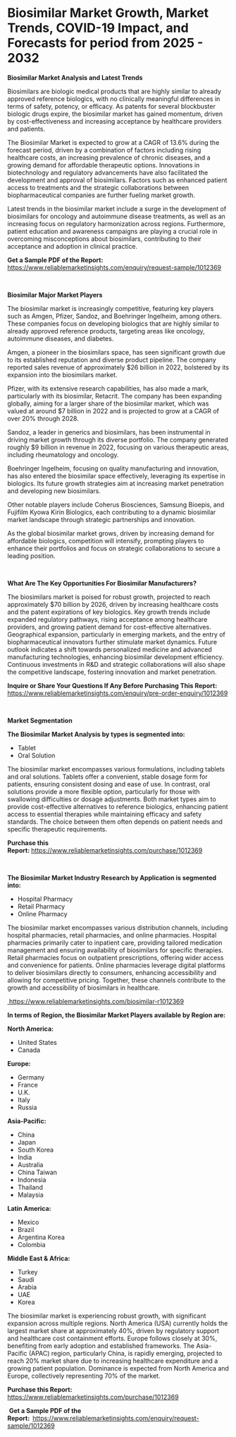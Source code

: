 <p><h1>Biosimilar Market Growth, Market Trends, COVID-19 Impact, and Forecasts for period from 2025 - 2032</h1></p><p><strong>Biosimilar Market Analysis and Latest Trends</strong></p>
<p><p>Biosimilars are biologic medical products that are highly similar to already approved reference biologics, with no clinically meaningful differences in terms of safety, potency, or efficacy. As patents for several blockbuster biologic drugs expire, the biosimilar market has gained momentum, driven by cost-effectiveness and increasing acceptance by healthcare providers and patients.</p><p>The Biosimilar Market is expected to grow at a CAGR of 13.6% during the forecast period, driven by a combination of factors including rising healthcare costs, an increasing prevalence of chronic diseases, and a growing demand for affordable therapeutic options. Innovations in biotechnology and regulatory advancements have also facilitated the development and approval of biosimilars. Factors such as enhanced patient access to treatments and the strategic collaborations between biopharmaceutical companies are further fueling market growth.</p><p>Latest trends in the biosimilar market include a surge in the development of biosimilars for oncology and autoimmune disease treatments, as well as an increasing focus on regulatory harmonization across regions. Furthermore, patient education and awareness campaigns are playing a crucial role in overcoming misconceptions about biosimilars, contributing to their acceptance and adoption in clinical practice.</p></p>
<p><strong>Get a Sample PDF of the Report:&nbsp;</strong> <a href="https://www.reliablemarketinsights.com/enquiry/request-sample/1012369?utm_campaign=2207&utm_medium=2&utm_source=Github&utm_content=ia&utm_term=18042025&utm_id=biosimilar">https://www.reliablemarketinsights.com/enquiry/request-sample/1012369</a></p>
<p>&nbsp;</p>
<p><strong>Biosimilar Major Market Players</strong></p>
<p><p>The biosimilar market is increasingly competitive, featuring key players such as Amgen, Pfizer, Sandoz, and Boehringer Ingelheim, among others. These companies focus on developing biologics that are highly similar to already approved reference products, targeting areas like oncology, autoimmune diseases, and diabetes.</p><p>Amgen, a pioneer in the biosimilars space, has seen significant growth due to its established reputation and diverse product pipeline. The company reported sales revenue of approximately $26 billion in 2022, bolstered by its expansion into the biosimilars market.</p><p>Pfizer, with its extensive research capabilities, has also made a mark, particularly with its biosimilar, Retacrit. The company has been expanding globally, aiming for a larger share of the biosimilar market, which was valued at around $7 billion in 2022 and is projected to grow at a CAGR of over 20% through 2028.</p><p>Sandoz, a leader in generics and biosimilars, has been instrumental in driving market growth through its diverse portfolio. The company generated roughly $9 billion in revenue in 2022, focusing on various therapeutic areas, including rheumatology and oncology.</p><p>Boehringer Ingelheim, focusing on quality manufacturing and innovation, has also entered the biosimilar space effectively, leveraging its expertise in biologics. Its future growth strategies aim at increasing market penetration and developing new biosimilars.</p><p>Other notable players include Coherus Biosciences, Samsung Bioepis, and Fujifilm Kyowa Kirin Biologics, each contributing to a dynamic biosimilar market landscape through strategic partnerships and innovation.</p><p>As the global biosimilar market grows, driven by increasing demand for affordable biologics, competition will intensify, prompting players to enhance their portfolios and focus on strategic collaborations to secure a leading position.</p></p>
<p>&nbsp;</p>
<p><strong>What Are The Key Opportunities For Biosimilar Manufacturers?</strong></p>
<p><p>The biosimilars market is poised for robust growth, projected to reach approximately $70 billion by 2026, driven by increasing healthcare costs and the patent expirations of key biologics. Key growth trends include expanded regulatory pathways, rising acceptance among healthcare providers, and growing patient demand for cost-effective alternatives. Geographical expansion, particularly in emerging markets, and the entry of biopharmaceutical innovators further stimulate market dynamics. Future outlook indicates a shift towards personalized medicine and advanced manufacturing technologies, enhancing biosimilar development efficiency. Continuous investments in R&D and strategic collaborations will also shape the competitive landscape, fostering innovation and market penetration.</p></p>
<p><strong>Inquire or Share Your Questions If Any Before Purchasing This Report:</strong> <a href="https://www.reliablemarketinsights.com/enquiry/pre-order-enquiry/1012369?utm_campaign=2207&utm_medium=2&utm_source=Github&utm_content=ia&utm_term=18042025&utm_id=biosimilar">https://www.reliablemarketinsights.com/enquiry/pre-order-enquiry/1012369</a></p>
<p>&nbsp;</p>
<p><strong>Market Segmentation</strong></p>
<p><strong>The Biosimilar Market Analysis by types is segmented into:</strong></p>
<p><ul><li>Tablet</li><li>Oral Solution</li></ul></p>
<p><p>The biosimilar market encompasses various formulations, including tablets and oral solutions. Tablets offer a convenient, stable dosage form for patients, ensuring consistent dosing and ease of use. In contrast, oral solutions provide a more flexible option, particularly for those with swallowing difficulties or dosage adjustments. Both market types aim to provide cost-effective alternatives to reference biologics, enhancing patient access to essential therapies while maintaining efficacy and safety standards. The choice between them often depends on patient needs and specific therapeutic requirements.</p></p>
<p><strong>Purchase this Report:&nbsp;</strong><a href="https://www.reliablemarketinsights.com/purchase/1012369?utm_campaign=2207&utm_medium=2&utm_source=Github&utm_content=ia&utm_term=18042025&utm_id=biosimilar">https://www.reliablemarketinsights.com/purchase/1012369</a></p>
<p>&nbsp;</p>
<p><strong>The Biosimilar Market Industry Research by Application is segmented into:</strong></p>
<p><ul><li>Hospital Pharmacy</li><li>Retail Pharmacy</li><li>Online Pharmacy</li></ul></p>
<p><p>The biosimilar market encompasses various distribution channels, including hospital pharmacies, retail pharmacies, and online pharmacies. Hospital pharmacies primarily cater to inpatient care, providing tailored medication management and ensuring availability of biosimilars for specific therapies. Retail pharmacies focus on outpatient prescriptions, offering wider access and convenience for patients. Online pharmacies leverage digital platforms to deliver biosimilars directly to consumers, enhancing accessibility and allowing for competitive pricing. Together, these channels contribute to the growth and accessibility of biosimilars in healthcare.</p></p>
<p><a href="https://www.reliablemarketinsights.com/biosimilar-r1012369?utm_campaign=2207&utm_medium=2&utm_source=Github&utm_content=ia&utm_term=18042025&utm_id=biosimilar">&nbsp;https://www.reliablemarketinsights.com/biosimilar-r1012369</a></p>
<p><strong>In terms of Region, the Biosimilar Market Players available by Region are:</strong></p>
<p>
    <p> <strong> North America: </strong>
        <ul>
            <li>United States</li>
            <li>Canada</li>
        </ul>
        </p> 
    <p> <strong> Europe: </strong>
        <ul>
            <li>Germany</li>
            <li>France</li>
            <li>U.K.</li>
            <li>Italy</li>
            <li>Russia</li>
        </ul>
        </p> 
    <p> <strong> Asia-Pacific: </strong>
        <ul>
            <li>China</li>
            <li>Japan</li>
            <li>South Korea</li>
            <li>India</li>
            <li>Australia</li>
            <li>China Taiwan</li>
            <li>Indonesia</li>
            <li>Thailand</li>
            <li>Malaysia</li>
        </ul>
        </p> 
    <p> <strong> Latin America: </strong>
        <ul>
            <li>Mexico</li>
            <li>Brazil</li>
            <li>Argentina Korea</li>
            <li>Colombia</li>
        </ul>
        </p> 
    <p> <strong> Middle East & Africa: </strong>
        <ul>
            <li>Turkey</li>
            <li>Saudi</li>
            <li>Arabia</li>
            <li>UAE</li>
            <li>Korea</li>
        </ul>
    </p>
    </p>
<p><p>The biosimilar market is experiencing robust growth, with significant expansion across multiple regions. North America (USA) currently holds the largest market share at approximately 40%, driven by regulatory support and healthcare cost containment efforts. Europe follows closely at 30%, benefiting from early adoption and established frameworks. The Asia-Pacific (APAC) region, particularly China, is rapidly emerging, projected to reach 20% market share due to increasing healthcare expenditure and a growing patient population. Dominance is expected from North America and Europe, collectively representing 70% of the market.</p></p>
<p><strong>Purchase this Report: </strong><a href="https://www.reliablemarketinsights.com/purchase/1012369?utm_campaign=2207&utm_medium=2&utm_source=Github&utm_content=ia&utm_term=18042025&utm_id=biosimilar">https://www.reliablemarketinsights.com/purchase/1012369</a></p>
<p>&nbsp;<strong>Get a Sample PDF of the Report:&nbsp;&nbsp;</strong><a href="https://www.reliablemarketinsights.com/enquiry/request-sample/1012369?utm_campaign=2207&utm_medium=2&utm_source=Github&utm_content=ia&utm_term=18042025&utm_id=biosimilar">https://www.reliablemarketinsights.com/enquiry/request-sample/1012369</a></p>
<p><strong></strong></p>
<p><p></p><p></p><p></p></p>